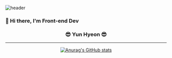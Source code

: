 ![header](https://capsule-render.vercel.app/api?type=slice&color=auto&height=300&section=header&text=YunHyeonHyeonKim&fontSize=90&animation=fadeIn&fontAlignY=38&desc=Yun%20Hyeon's%20Github&descAlignY=51&descAlign=62)

### 👋 Hi there, I'm Front-end Dev

<div align="center">

### 😎 Yun Hyeon 😎

---
  
[![Anurag's GitHub stats](https://github-readme-stats.vercel.app/api?username=KYH-code)](https://github.com/KYH-code/github-readme-stats)

</div>
  
<!--
**KYH-code/KYH-code** is a ✨ _special_ ✨ repository because its `README.md` (this file) appears on your GitHub profile.

Here are some ideas to get you started:

- 🔭 I’m currently working on ...
- 🌱 I’m currently learning ...
- 👯 I’m looking to collaborate on ...
- 🤔 I’m looking for help with ...
- 💬 Ask me about ...
- 📫 How to reach me: ...
- 😄 Pronouns: ...
- ⚡ Fun fact: ...
-->
